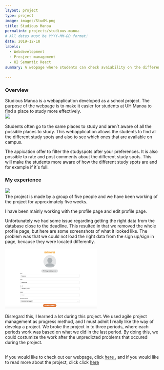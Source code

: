 ```yaml
---
layout: project
type: project
image: images/StudM.png
title: Studious Manoa 
permalink: projects/studious-manoa
# All dates must be YYYY-MM-DD format!
date: 2019-12-18
labels:
  - Webdevelopment 
  - Prosject management 
  - UI Semantic React
summary: A webpage where students can check avaiability on the different studyspots at UH Manoa.

---
```


<h3>Overview</h3>
Studious Manoa is a webapplication developed as a school project. The purpose of the webpage is to make it easier for students at UH Manoa to find a place to study more effectively. 

 <div>
<img class="ui medium right floated rounded image" src="../images/FullSM.png" style="width:400px;">
</div>

Students often go to the same places to study and aren´t aware of all the possible places to study. This webapplication allows the students to find all the different study spots and also to see which ones that are available on campus.

The appication offer to filter the studyspots after your preferences. It is also possible to rate and post comments about the different study spots. This will make the students more aware of how the different study spots are and for example if it´s full.

<h3>My experience</h3>
<div>
<img class="ui medium right floated rounded image" src="../images/profile.png" style="width:300px;">
</div>
The project is made by a group of five people and we have been working of the project for approximately five weeks. 

I have been mainly working with the profile page and edit profile page.  

Unfortunately we had some issue regarding getting the right data from the database close to the deadline. This resulted in that we removed the whole profile page, but here are some screenshots of what it looked like. The problem was that we could not load the right data from the sign up/sign in page, because they were located differently.
 
 <div>
<img class="ui medium floated image" src="../images/editProfile.png" style="width:300px;">
</div>

Disregard this, I learned a lot during this project. We used agile project management as progress method, and I must admit I really like the way of develop a project. We broke the project in to three periods, where each periods work was based on what we did in the last period. By doing this, we could costumize the work after the unpredicted problems that occured during the project.

<br/>
If you would like to check out our webpage, click <a href="http://studious.toomanyco.ws/#/">here </a>, and if you would like to read more about the project, click click <a href="https://studious-manoa.github.io/">here </a>
